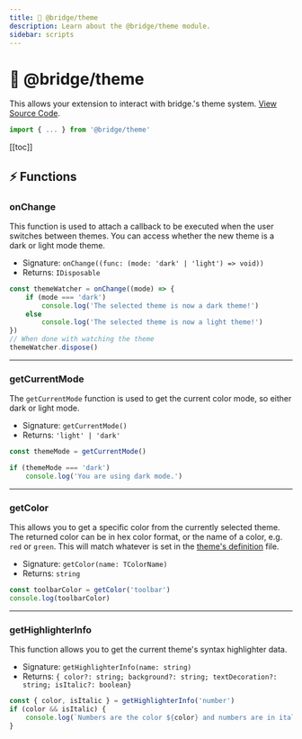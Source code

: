 ```yaml
---
title: 🎨 @bridge/theme
description: Learn about the @bridge/theme module.
sidebar: scripts
---
```


# 🎨 @bridge/theme

This allows your extension to interact with bridge.'s theme system.
[View Source Code](https://github.com/bridge-core/editor/blob/dev/src/components/Extensions/Scripts/Modules/theme.ts).

```js
import { ... } from '@bridge/theme'
```

[[toc]]

## ⚡ Functions

### onChange

This function is used to attach a callback to be executed when the user switches between themes. You can access whether the new theme is a dark or light mode theme.

- Signature: `onChange((func: (mode: 'dark' | 'light') => void))`
- Returns: `IDisposable`

```js
const themeWatcher = onChange((mode) => {
    if (mode === 'dark') 
        console.log('The selected theme is now a dark theme!')
    else 
        console.log('The selected theme is now a light theme!')
})
// When done with watching the theme
themeWatcher.dispose()
```

---

### getCurrentMode

The `getCurrentMode` function is used to get the current color mode, so either dark or light mode.

- Signature: `getCurrentMode()`
- Returns: `'light' | 'dark'`

```js
const themeMode = getCurrentMode()

if (themeMode === 'dark') 
    console.log('You are using dark mode.')
```

---

### getColor

This allows you to get a specific color from the currently selected theme. The returned color can be in hex color format, or the name of a color, e.g. `red` or `green`. This will match whatever is set in the [theme's definition](/extensions/json/themes) file.

- Signature: `getColor(name: TColorName)`
- Returns: `string`

```js
const toolbarColor = getColor('toolbar')
console.log(toolbarColor)
```

---

### getHighlighterInfo

This function allows you to get the current theme's syntax highlighter data.

- Signature: `getHighlighterInfo(name: string)`
- Returns: `{ color?: string; background?: string; textDecoration?: string; isItalic?: boolean}`

```js
const { color, isItalic } = getHighlighterInfo('number')
if (color && isItalic) {
    console.log(`Numbers are the color ${color} and numbers are in italic.`)
}
```
